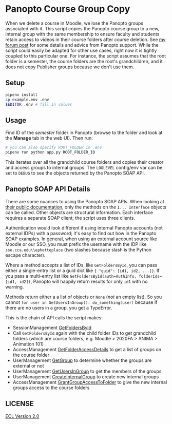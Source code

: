 # Panopto Course Group Copy

When we delete a course in Moodle, we lose the Panopto groups associated with it. This script copies the Panopto course group to a new, internal group with the same membership to ensure faculty and students retain access to videos in their course folders after course deletion. See [my forum post](https://community.panopto.com/discussion/2203/copying-lms-groups-to-internal-ones#latest) for some details and advice from Panopto support. While the script could easily be adapted for other use cases, right now it is tightly coupled to this particular one. For instance, the script assumes that the root folder is a semester, the course folders are the root's grandchildren, and it does not copy Publisher groups because we don't use them.

## Setup

```sh
pipenv install
cp example.env .env
$EDITOR .env # fill in values
```

## Usage

Find ID of the _semester_ folder in Panopto (browse to the folder and look at the **Manage** tab in the web UI). Then run:

```sh
# you can also specify ROOT_FOLDER in .env
pipenv run python app.py ROOT_FOLDER_ID
```

This iterates over all the grandchild course folders and copies their creator and access groups to internal groups. The `LOGLEVEL` config/env var can be set to `DEBUG` to see the objects returned by the Panopto SOAP API.

## Panopto SOAP API Details

There are some nuances to using the Panopto SOAP APIs. When looking at [their public documentation](https://support.panopto.com/resource/APIDocumentation/Help/html/420f7b22-2670-6e25-1a92-84f84fad0d49.htm), only the methods on the `I... Interface` objects can be called. Other objects are structural information. Each interface requires a separate SOAP client; the script uses three clients.

Authentication would look different if using internal Panopto accounts (not external IDPs) with a password; it's easy to find out how in the Panopto SOAP examples. In general, when using an external account source like Moodle or our SSO, you must prefix the username with the IDP like `sso.cca.edu\\ephetteplace` (two slashes because slash is the Python escape character).

Where a method accepts a list of IDs, like `GetFoldersById`, you can pass either a single-entry list or a guid dict like `{ "guid": [id1, id2, ...]}`. If you pass a multi-entry list like `GetFoldersById(auth=AuthInfo, folderIds=[id1, id2])`, Panopto will happily return results for only `id1` with no warning.

Methods return either a a list of objects or `None` (_not_ an empty list). So you cannot `for user in GetUsersInGroup(): do_something(user)` because if there are no users in a group, you get a TypeError.

This is the chain of API calls the script makes:

- SessionManagement [GetFoldersById](https://support.panopto.com/resource/APIDocumentation/Help/html/8b717611-47d1-8b7e-9b0e-58b82b838ddc.htm)
- Call `GetFoldersById` again with the child folder IDs to get grandchild folders (which are course folders, e.g. Moodle > 2020FA > ANIMA > Animation 101)
- AccessManagement [GetFolderAccessDetails](https://support.panopto.com/resource/APIDocumentation/Help/html/49e70152-141e-cb7f-0bda-ba1277b91d63.htm) to get a list of groups on the course folder
- UserManagement [GetGroup](https://support.panopto.com/resource/APIDocumentation/Help/html/3aa4f0ce-0b57-3e66-7bf8-35bf12bc0f93.htm) to determine whether the groups are external or not
- UserManagement [GetUsersInGroup](https://support.panopto.com/resource/APIDocumentation/Help/html/52df0610-2118-d043-21c9-afbdef292125.htm) to get the members of the groups
- UserManagement [CreateInternalGroup](https://support.panopto.com/resource/APIDocumentation/Help/html/40b226f3-98ab-3c32-1810-49af5e4e3d45.htm) to create new internal groups
- AccessManagement [GrantGroupAccessToFolder](https://support.panopto.com/resource/APIDocumentation/Help/html/83a83ca4-af47-d860-e477-8a1f36dfc86b.htm) to give the new internal groups access to the course folders

## LICENSE

[ECL Version 2.0](https://opensource.org/licenses/ECL-2.0)
